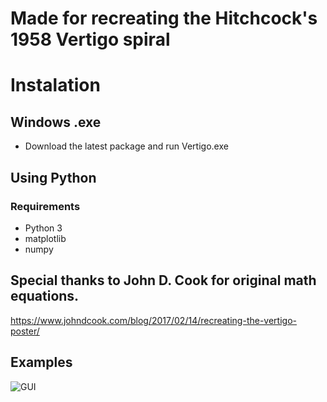 # Made for recreating the Hitchcock's 1958 Vertigo spiral
# Instalation
## Windows .exe 
 - Download the latest package and run Vertigo.exe
## Using Python

### Requirements
 - Python 3
 - matplotlib
 - numpy

## Special thanks to John D. Cook for original math equations. 
https://www.johndcook.com/blog/2017/02/14/recreating-the-vertigo-poster/
## Examples
![GUI](https://github.com/user-attachments/assets/0f579249-1c82-43e7-8cb5-55659a69286a)
